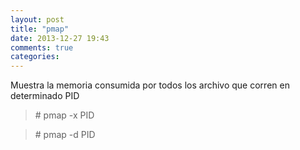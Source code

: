 ```yaml
---
layout: post
title: "pmap"
date: 2013-12-27 19:43
comments: true
categories: 
---
```

Muestra la memoria consumida por todos los archivo que corren en determinado PID

>\# pmap -x PID

>\# pmap -d PID

